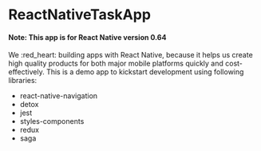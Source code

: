 # ReactNativeTaskApp
#### Note: This app is for React Native version 0.64

We :red_heart: building apps with React Native, because it helps us create high quality products for both major mobile platforms quickly and cost-effectively. 
This is a demo app to kickstart development using following libraries:

  * react-native-navigation
  * detox
  * jest
  * styles-components
  * redux
  * saga
